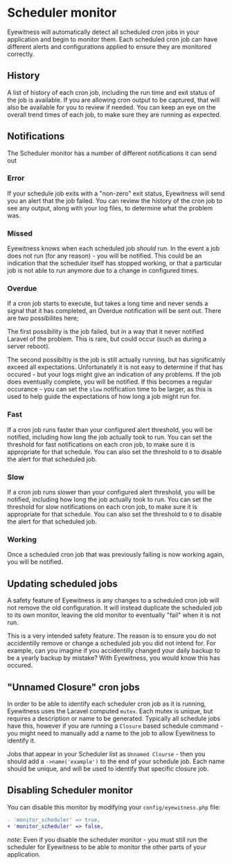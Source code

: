 # Scheduler monitor

Eyewitness will automatically detect all scheduled cron jobs in your application and begin to monitor them. Each scheduled cron job can have different alerts and configurations applied to ensure they are monitored correctly.


## History

A list of history of each cron job, including the run time and exit status of the job is available. If you are allowing cron output to be captured, that will also be available for you to review if needed. You can keep an eye on the overall trend times of each job, to make sure they are running as expected.


## Notifications

The Scheduler monitor has a number of different notifications it can send out

### Error

If your schedule job exits with a "non-zero" exit status, Eyewitness will send you an alert that the job failed. You can review the history of the cron job to see any output, along with your log files, to determine what the problem was.

### Missed

Eyewitness knows when each scheduled job *should* run. In the event a job does not run (for any reason) - you will be notified. This could be an indication that the scheduler itself has stopped working, or that a particular job is not able to run anymore due to a change in configured times.

### Overdue

If a cron job starts to execute, but takes a long time and never sends a signal that it has completed, an Overdue notification will be sent out. There are two possibilites here;

The first possibility is the job failed, but in a way that it never notified Laravel of the problem. This is rare, but could occur (such as during a server reboot).

The second possibiltiy is the job is still actually running, but has significatnly exceed all expectations. Unfortunately it is not easy to determine if that has occured - but your logs might give an indication of any problems. If the job does eventually complete, you will be notified. If this becomes a regular occurance - you can set the `slow` notification time to be larger, as this is used to help guide the expectations of how long a job might run for.

### Fast

If a cron job runs faster than your configured alert threshold, you will be notified, including how long the job actually took to run. You can set the threshold for fast notifications on each cron job, to make sure it is appropriate for that schedule. You can also set the threshold to `0` to disable the alert for that scheduled job.

### Slow

If a cron job runs slower than your configured alert threshold, you will be notified, including how long the job actually took to run. You can set the threshold for slow notifications on each cron job, to make sure it is appropriate for that schedule. You can also set the threshold to `0` to disable the alert for that scheduled job.

### Working

Once a scheduled cron job that was previously failing is now working again, you will be notified.


## Updating scheduled jobs

A safety feature of Eyewitness is any changes to a scheduled cron job will not remove the old configuration. It will instead duplicate the scheduled job to its own monitor, leaving the old monitor to eventually "fail" when it is not run.

This is a very intended safety feature. The reason is to ensure you do not accidentilly remove or change a scheduled job you did not intend for. For example, can you imagine if you accidentilly changed your daily backup to be a yearly backup by mistake? With Eyewitness, you would know this has occured.


## "Unnamed Closure" cron jobs

In order to be able to identify each scheduler cron job as it is running, Eyewitness uses the Laravel computed `mutex`. Each mutex is unique, but requires a description or name to be generated. Typically all schedule jobs have this, however if you are running a `Closure` based schedule command - you might need to manually add a name to the job to allow Eyewitness to identify it.

Jobs that appear in your Scheduler list as `Unnamed Clourse` - then you should add a `->name('example')` to the end of your schedule job. Each name should be unique, and will be used to identify that specific closure job.


## Disabling Scheduler monitor

You can disable this monitor by modifying your `config/eyewitness.php` file:

```diff
- 'monitor_scheduler' => true,
+ 'monitor_scheduler' => false,
```

*note*: Even if you disable the scheduler monitor - you must still run the scheduler for Eyewitness to be able to monitor the other parts of your application.
